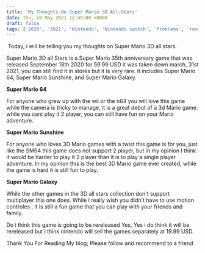 ```yaml
---
title: 'My Thoughts On Super Mario 3D All-Stars'
date: Thu, 20 May 2021 12:49:00 +0000
draft: false
tags: ['2020', '2021', 'Nintendo', 'Nintendo switch', 'Problems', 'reviews', 'super mario', 'thoughts', 'Uncategorized', 'video games']
---
```


 Today, i will be telling you my thoughts on Super Mario 3D all stars.

Super Mario 3D all Stars is a Super Mario 35th anniversary game that was released September 18th 2020 for 59.99 USD it was taken down march, 31st 2021, you can still find it in stores but it is very rare. it includes Super Mario 64, Super Mario Sunshine, and Super Mario Galaxy.   

  

**Super Mario 64**

For anyone who grew up with the wii or the n64 you will love this game while the camera is tricky to manage, it is a great debut of a 3d Mario game. while you cant play it 2 player, you can still have fun on your Mario adventure.

  

**Super Mario Sunshine**

For anyone who loves 3D Mario games with a twist this game is for you, just like the SM64 this game does not support 2 player, but in my opinion I think it would be harder to play it 2 player than it is to play a single player adventure. In my opinion this is the best 3D Mario game ever created, while the game is hard it is still fun to play.

  

  

**Super Mario Galaxy**

While the other games in the 3D all stars collection don't support multiplayer this one does. While I really wish you didn't have to use motion controles , it is still a fun game that you can play with your friends and family.

  

Do i think this game is going to be rereleased Yes, Yes i do think it will be rereleased but i think nintendo will sell the games separately at 19.99 USD.

Thank You For Reading My blog; Please follow and recommend to a friend